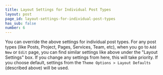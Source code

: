 ```yaml
---
title: Layout Settings for Individual Post Types
layout: post
page_id: layout-settings-for-individual-post-types
has_sub: false
number: 6
---
```


You can override the above settings for individual post types. For any post types (like Posts, Project, Pages, Services, Team, etc), when you go to `Add New` or `Edit` page, you can find similar settings like above under the "Layout Settings" box. If you change any settings from here, this will take priority. If you choose default, settings from the `Theme Options > Layout Defaults` (described above) will be used.

<img alt="" src="{{ 'assets/images/koncreate_theme/6/6.1.jpg' | relative_url }}">




